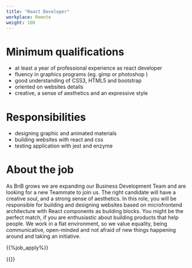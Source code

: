 ```yaml
---
title: "React Developer"
workplace: Remote
weight: 100
---
```


# Minimum qualifications

* at least a year of professional experience as react developer
* fluency in graphics programs (eg. gimp or photoshop  )
* good understanding of CSS3, HTML5 and bootstrap
* oriented on websites details
* creative, a sense of aesthetics and an expressive style

# Responsibilities

* designing graphic and animated materials
* building websites with react and css
* testing application with jest and enzyme

# About the job

As BnB grows we are expanding our Business Development Team and are looking for a new Teammate to join us. The right candidate will have a creative soul, and a strong sense of aesthetics.
In this role, you will be responsible for building and designing websites based on microfrontend architecture with React components as building blocks. You might be the perfect match, if you are enthusiastic about building products that help people.
We work in a flat environment, so we value equality, being communicative, open-minded and not afraid of new things happening around and taking an initiative.

{{%job_apply%}}

{{<disclaimer>}}
